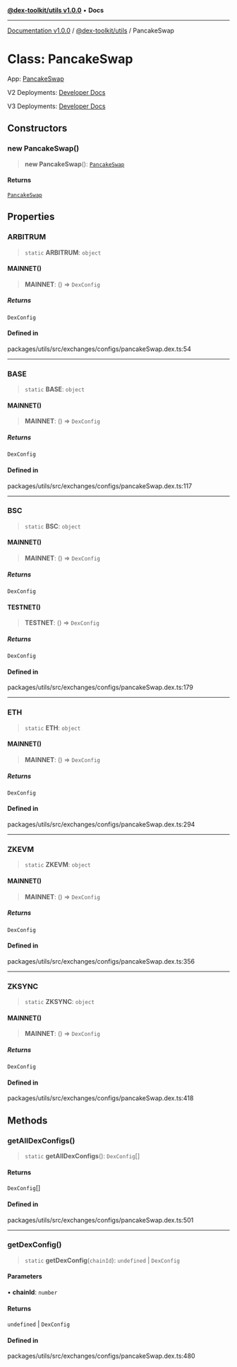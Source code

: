 [**@dex-toolkit/utils v1.0.0**](../README.md) • **Docs**

***

[Documentation v1.0.0](../../../packages.md) / [@dex-toolkit/utils](../README.md) / PancakeSwap

# Class: PancakeSwap

App:
[PancakeSwap](https://pancakeswap.finance/)

V2 Deployments:
[Developer Docs](https://docs.pancakeswap.finance/developers/smart-contracts/pancakeswap-exchange/v2-contracts)

V3 Deployments:
[Developer Docs](https://docs.pancakeswap.finance/developers/smart-contracts/pancakeswap-exchange/v3-contracts)

## Constructors

### new PancakeSwap()

> **new PancakeSwap**(): [`PancakeSwap`](PancakeSwap.md)

#### Returns

[`PancakeSwap`](PancakeSwap.md)

## Properties

### ARBITRUM

> `static` **ARBITRUM**: `object`

#### MAINNET()

> **MAINNET**: () => `DexConfig`

##### Returns

`DexConfig`

#### Defined in

packages/utils/src/exchanges/configs/pancakeSwap.dex.ts:54

***

### BASE

> `static` **BASE**: `object`

#### MAINNET()

> **MAINNET**: () => `DexConfig`

##### Returns

`DexConfig`

#### Defined in

packages/utils/src/exchanges/configs/pancakeSwap.dex.ts:117

***

### BSC

> `static` **BSC**: `object`

#### MAINNET()

> **MAINNET**: () => `DexConfig`

##### Returns

`DexConfig`

#### TESTNET()

> **TESTNET**: () => `DexConfig`

##### Returns

`DexConfig`

#### Defined in

packages/utils/src/exchanges/configs/pancakeSwap.dex.ts:179

***

### ETH

> `static` **ETH**: `object`

#### MAINNET()

> **MAINNET**: () => `DexConfig`

##### Returns

`DexConfig`

#### Defined in

packages/utils/src/exchanges/configs/pancakeSwap.dex.ts:294

***

### ZKEVM

> `static` **ZKEVM**: `object`

#### MAINNET()

> **MAINNET**: () => `DexConfig`

##### Returns

`DexConfig`

#### Defined in

packages/utils/src/exchanges/configs/pancakeSwap.dex.ts:356

***

### ZKSYNC

> `static` **ZKSYNC**: `object`

#### MAINNET()

> **MAINNET**: () => `DexConfig`

##### Returns

`DexConfig`

#### Defined in

packages/utils/src/exchanges/configs/pancakeSwap.dex.ts:418

## Methods

### getAllDexConfigs()

> `static` **getAllDexConfigs**(): `DexConfig`[]

#### Returns

`DexConfig`[]

#### Defined in

packages/utils/src/exchanges/configs/pancakeSwap.dex.ts:501

***

### getDexConfig()

> `static` **getDexConfig**(`chainId`): `undefined` \| `DexConfig`

#### Parameters

• **chainId**: `number`

#### Returns

`undefined` \| `DexConfig`

#### Defined in

packages/utils/src/exchanges/configs/pancakeSwap.dex.ts:480
